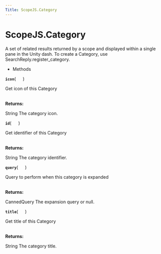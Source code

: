 ```yaml
---
Title: ScopeJS.Category
---
```


# ScopeJS.Category

<p>A set of related results returned by a scope
and displayed within a single pane in the Unity dash.
To create a Category, use SearchReply.register_category.</p>
<ul>
<li>Methods</li>
</ul>
<strong class="name"><code>icon</code></strong>( <code>  </code> ) 
<br>
<p>Get icon of this Category</p>
<br><strong>Returns:</strong> <p>String The category icon.</p>
<strong class="name"><code>id</code></strong>( <code>  </code> ) 
<br>
<p>Get identifier of this Category</p>
<br><strong>Returns:</strong> <p>String The category identifier.</p>
<strong class="name"><code>query</code></strong>( <code>  </code> ) 
<br>
<p>Query to perform when this category is expanded</p>
<br><strong>Returns:</strong> <p>CannedQuery The expansion query or null.</p>
<strong class="name"><code>title</code></strong>( <code>  </code> ) 
<br>
<p>Get title of this Category</p>
<br><strong>Returns:</strong> <p>String The category title.</p>
